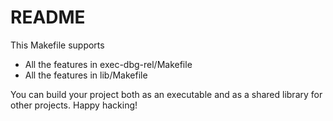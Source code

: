 # README

This Makefile supports
- All the features in exec-dbg-rel/Makefile
- All the features in lib/Makefile

You can build your project both as an executable and as a shared library
for other projects. Happy hacking!
